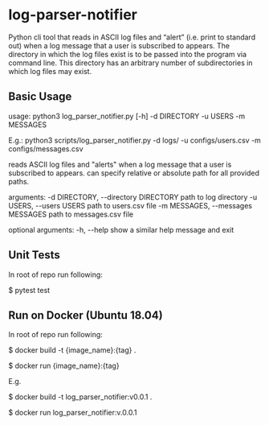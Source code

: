 # log-parser-notifier
Python cli tool that reads in ASCII log files and “alert” (i.e. print to standard out) when a log message that a user is subscribed to appears. The directory in which the log files exist is to be passed into the program via command line. This directory has an arbitrary number of subdirectories in which log files may exist.

## Basic Usage
usage: python3 log_parser_notifier.py [-h] -d DIRECTORY -u USERS -m MESSAGES

E.g.: python3 scripts/log_parser_notifier.py -d logs/ -u configs/users.csv -m configs/messages.csv

reads ASCII log files and "alerts" when a log message that a user is subscribed to appears.
can specify relative or absolute path for all provided paths.

arguments:
  -d DIRECTORY, --directory DIRECTORY
                        path to log directory
  -u USERS, --users USERS
                        path to users.csv file
  -m MESSAGES, --messages MESSAGES
                        path to messages.csv file

optional arguments:
  -h, --help            show a similar help message and exit

## Unit Tests
In root of repo run following:

$ pytest test 

## Run on Docker (Ubuntu 18.04)
In root of repo run following:

$ docker build -t {image_name}:{tag} .

$ docker run {image_name}:{tag}

E.g.

$ docker build -t log_parser_notifier:v0.0.1 .

$ docker run log_parser_notifier:v.0.0.1
